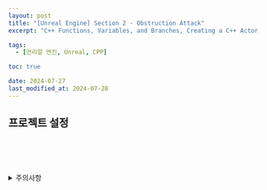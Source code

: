 ```yaml
---
layout: post
title: "[Unreal Engine] Section 2 - Obstruction Attack"
excerpt: "C++ Functions, Variables, and Branches, Creating a C++ Actor, C++ Code Structure, C++ Compilation and Live Coding, Linking Blueprint to C++, Setting our own custom character class"

tags:
  - [언리얼 엔진, Unreal, CPP]

toc: true

date: 2024-07-27
last_modified_at: 2024-07-28
---
```

## 프로젝트 설정


<br>
<br>
<br>
<br>
<details>
<summary>주의사항</summary>
<div markdown="1">

이 포스팅은 Udemy에서 제공한  
*Unreal Engine 5 C++ 개발자: C++ 학습하고 비디오 게임 제작하기*  
강좌를 바탕으로 작성되었습니다.  

</div>
</details> 